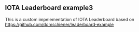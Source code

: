 ## IOTA Leaderboard example3
This is a custom impelementation of IOTA Leaderboard based on https://github.com/domschiener/leaderboard-example 
